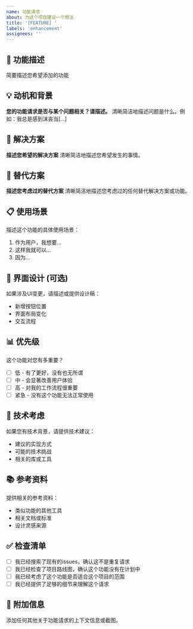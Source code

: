 ```yaml
---
name: 功能请求
about: 为这个项目建议一个想法
title: '[FEATURE] '
labels: 'enhancement'
assignees: ''
---
```


## 🚀 功能描述

简要描述您希望添加的功能

## 💡 动机和背景

**您的功能请求是否与某个问题相关？请描述。**
清晰简洁地描述问题是什么。例如：我总是感到沫丧当[...]

## 🎯 解决方案

**描述您希望的解决方案**
清晰简洁地描述您希望发生的事情。

## 🔄 替代方案

**描述您考虑过的替代方案**
清晰简洁地描述您考虑过的任何替代解决方案或功能。

## 📋 使用场景

描述这个功能的具体使用场景：

1. 作为用户，我想要...
2. 这样我就可以...
3. 因为...

## 🎨 界面设计 (可选)

如果涉及UI变更，请描述或提供设计稿：

- 新增按钮位置
- 界面布局变化
- 交互流程

## 📊 优先级

这个功能对您有多重要？

- [ ] 低 - 有了更好，没有也无所谓
- [ ] 中 - 会显著改善用户体验
- [ ] 高 - 对我的工作流程很重要
- [ ] 紧急 - 没有这个功能无法正常使用

## 🔧 技术考虑

如果您有技术背景，请提供技术建议：

- 建议的实现方式
- 可能的技术挑战
- 相关的库或工具

## 📚 参考资料

提供相关的参考资料：

- 类似功能的其他工具
- 相关文档或标准
- 设计灵感来源

## ✅ 检查清单

- [ ] 我已经搜索了现有的issues，确认这不是重复请求
- [ ] 我已经检查了项目路线图，确认这个功能没有在计划中
- [ ] 我已经考虑了这个功能是否适合这个项目的范围
- [ ] 我已经提供了足够的细节来理解这个请求

## 📝 附加信息

添加任何其他关于功能请求的上下文信息或截图。
